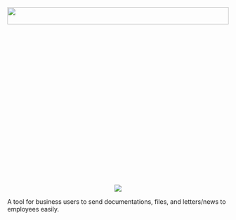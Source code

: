 <img src="https://github.com/Lin8x/artem-mail/blob/master/topbar.jpg" width="100%" height="10%">

<p align="center">
<img src="https://github.com/Lin8x/artem-mail/blob/master/artemlogo.JPG">
</p>

A tool for business users to send documentations, files, and letters/news to employees easily.
